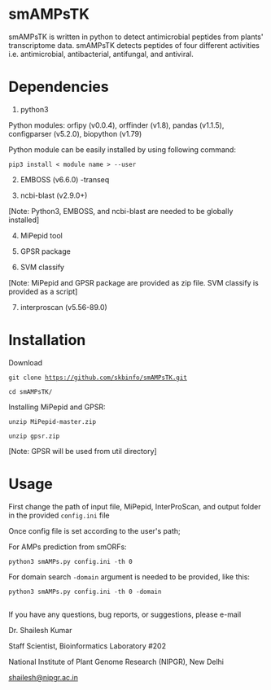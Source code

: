# smAMPsTK
smAMPsTK is written in python to detect antimicrobial peptides from plants' transcriptome data. smAMPsTK detects peptides of four different activities i.e. antimicrobial, antibacterial, antifungal, and antiviral.
# Dependencies
1. python3

Python modules: orfipy (v0.0.4), orffinder (v1.8), pandas (v1.1.5), configparser (v5.2.0), biopython (v1.79) 

Python module can be easily installed by using following command:

`pip3 install < module name > --user`

2. EMBOSS (v6.6.0) -transeq

3. ncbi-blast (v2.9.0+) 

[Note: Python3, EMBOSS, and ncbi-blast are needed to be globally installed]

4. MiPepid tool 

5. GPSR package 

6. SVM classify

[Note: MiPepid and GPSR package are provided as zip file. SVM classify is provided as a script]

7. interproscan (v5.56-89.0)

# Installation
Download

<code>git clone https://github.com/skbinfo/smAMPsTK.git</code>

`cd smAMPsTK/`

Installing MiPepid and GPSR:

<code>unzip MiPepid-master.zip </code>

<code>unzip gpsr.zip </code>

[Note: GPSR will be used from util directory]

# Usage
First change the path of input file, MiPepid, InterProScan, and output folder in the provided `config.ini` file

Once config file is set according to the user's path;

For AMPs prediction from smORFs:

<code>python3 smAMPs.py config.ini -th 0 </code>

For domain search `-domain` argument is needed to be provided, like this:

<code>python3 smAMPs.py config.ini -th 0 -domain </code>

## 

If you have any questions, bug reports, or suggestions, please e-mail

Dr. Shailesh Kumar

Staff Scientist, Bioinformatics Laboratory #202

National Institute of Plant Genome Research (NIPGR), New Delhi

shailesh@nipgr.ac.in
